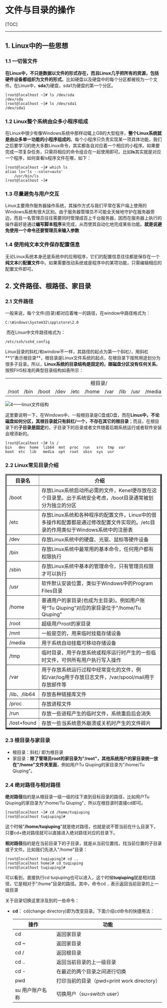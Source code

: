 # 文件与目录的操作

[TOC]

------

## 1. Linux中的一些思想

### 1.1 一切皆文件

​        **在Linux中，不只是数据以文件的形式存在，而且Linux几乎把所有的资源，包括硬件设备都组织为文件的形式**。比如硬盘以及硬盘中的每个分区都被视为一个文件。在Linux中，**sda**为硬盘，sda1为硬盘的第一个分区。

```shell
[root@localhost ~]# ls /dev/sda
/dev/sda
[root@localhost ~]# ls /dev/sda1
/dev/sda1
```

### 1.2 Linux整个系统由众多小程序组成

​        在Linux中很少有像Windows系统中那样动辄上GB的大型程序，**整个Linux系统就是由众多单一功能的小程序组成的**。每个小程序只负责实现某一项具体功能，我们之后要学习的绝大多数Linux命令，其实都各自对应着一个相应的小程序。如果要完成一项复杂任务，只需将相应的命令组合在一起使用即可。比如**ls**其实就是对应一个程序，如何查看ls程序文件在哪，如下：

```shell
[root@localhost ~]# which ls
alias ls='ls --color=auto'
	/usr/bin/ls
[root@localhost ~]# 
```

### 1.3 尽量避免与用户交互

​        Linux主要用作服务器操作系统，其操作方式与我们平常在客户端上使用的Windows系统有很大区别。由于服务器管理员不可能全天候地守护在服务器旁边，而且一名管理员往往需要同时管理成百上千台服务器，因而在服务器上执行的操作最好是通过**编写脚本程序**来完成，从而使其自动化地完成某些功能。**就是说避免使用一个命令还要管理员来输入参数**

### 1.4 使用纯文本文件保存配置信息

​        无论Linux系统本身还是系统中的应用程序，它们的配置信息往往都是保存在一个**纯文本**的**配置文件**中。如果需要改动系统或是程序中的某项功能，只需编辑相应的配置文件即可。

## 2. 文件路径、根路径、家目录

### 2.1 文件路径

​         一般来说，每个文件(目录)都对应着唯一的路径，在window中路径格式为：

```shell
C:\Windows\System32\spp\store\2.0
```

​        而在Linux中文件路径格式为：

```shell
/etc/ssh/sshd_config
```

​        Linux目录的斜杠/和window不一样，其路径的起点为第一个斜杠/，用斜杠**“/”表示根目录**，根目录是Linux文件系统的起点，在根目录下按照用途划分为很多子目录。所以，**Linux系统的目录结构是固定的，跟磁盘分区没有任何关系**。按照FHS标准的典型目录结构如表所示：

<table>
	<tr>
		<td colspan="12", align='center'>根目录/</td>
	<tr>
	<tr>
		<td>/root</td>
		<td>/bin</td>
        <td>/boot</td>
        <td>/dev</td>
        <td>/etc</td>
        <td>/home</td>
        <td>/var</td>
        <td>/lib</td>
        <td>/usr</td>
        <td>/media</td>
        <td>/tmp</td>
        <td>......</td>
	</tr>
</table


![4——linux文件结构](E:\Linux学习笔记\pics\4——linux文件结构.jpg)

​        这里要说明一下，在Windows中，一般根目录是C盘或D盘，而在**Linux中，不论磁盘如何分区，其根目录就只有斜杠/一个，不存在其它的根目录**；而且，在根目录下的**子目录是固定**的，子目录下的目录或者文件随着后期系统运行或者软件安装会增添新的。

```shell
[root@localhost ~]# ls /
bin   dev  home  lib64  mnt  proc  run   srv  tmp  var
boot  etc  lib   media  opt  root  sbin  sys  usr
```

### 2.2 Linux常见目录介绍

<table border="4px">
	<tr>
	    <th align='center'>目录名</th>
        <th align='center'>介绍</th>
	<tr>
	<tr>
		<td valign="middle">/boot</td>
        <td>存放Linux系统启动所必需的文件，Kenel便存放在这个目录里。出于系统安全考虑，/boot目录通常被划分为独立的分区</td>
	</tr>
    <tr>
		<td valign="middle">/etc</td>
        <td>存放Linux系统和各种程序的配置文件，Linux中的很多操作和配置都是通过修改配置文件实现的。/etc目录的作用类似于Windows系统中的注册表</td>
	</tr>
    <tr>
		<td valign="middle">/dev</td>
        <td>存放Linux系统中的硬盘、光驱、鼠标等硬件设备</td>
	</tr>
    <tr>
		<td valign="middle">/bin</td>
        <td>存放Linux系统中最常用的基本命令，任何用户都有权限执行</td>
	</tr>
    <tr>
		<td valign="middle">/sbin</td>
        <td>存放Linux系统中基本的管理命令，只有管理员权限才可以执行</td>
	</tr>
    <tr>
		<td valign="middle">/usr</td>
        <td>软件默认安装位置，类似于Windows中的Program Files目录</td>
	</tr>
    <tr>
		<td valign="middle">/home</td>
        <td>普通用户的家目录(也成为主目录)。例如用户账号“Tu Qiuping”对应的家目录位于"/home/Tu Qiuping"</td>
	</tr>
    <tr>
		<td valign="middle">/root</td>
        <td>超级用户root的家目录</td>
	</tr>
    <tr>
		<td valign="middle">/mnt</td>
        <td>一般是空的，用来临时挂载存储设备</td>
	</tr>
    <tr>
		<td valign="middle">/media</td>
        <td>用于系统自动挂载可移动存储设备</td>
	</tr>
    <tr>
		<td valign="middle">/tmp</td>
        <td>临时目录，用于存放系统或程序运行时产生的一些临时文件，可供所有用户执行写入操作</td>
	</tr>
    <tr>
		<td valign="middle">/var</td>
        <td>用于存放系统运行过程中经常变化的文件，例如/var/log用于存放日志文件，/var/spool/mail用于存放邮件等</td>
	</tr>
    <tr>
		<td valign="middle">/lib、/lib64</td>
        <td>存放各种链接库文件</td>
	</tr>
    <tr>
		<td valign="middle">/proc</td>
        <td>存放进程文件</td>
	</tr>
    <tr>
		<td valign="middle">/run</td>
        <td>存放一些进程产生的临时文件，系统重启后会消失</td>
	</tr>
    <tr>
		<td valign="middle">/lost+found</td>
        <td>存放一些当系统意外崩溃或关机时产生的文件碎片</td>
	</tr>
</table>

### 2.3 根目录与家目录

- 根目录：斜杠/ 即为根目录
- 家目录：**除了管理员root的家目录为"/root"，其他系统用户的家目录统一放在"/home"文件夹里面**，例如用户Tu Qiuping的家目录为"/home/Tu Qiuping"。

### 2.4 绝对路径与相对路径

​        **绝对路径**指的是从根目录一级一级的往下直到目标目录的路径，比如用户Tu Qiuping的家目录为"/home/Tu Qiuping"，所以在根目录时直接cd即可。

```shell
[root@localhost ~]# cd /home/tuqiuping
[root@localhost tuqiuping]# 
```

这个时候"**/home/tuqiuping**"就是绝对路径，也就是说不管当前在什么目录下，只要cd+绝对路径就可以直接进入绝对路径对应的目录下。

​        **相对路径**指的是在当前目录下的子目录，就是从当前位置找，找当前位置的子目录或子文件。比如我们先进入"/home"目录：

```shell
[root@localhost tuqiuping]# cd ..
[root@localhost home]# cd tuqiuping
[root@localhost tuqiuping]# 
```

可以看到，直接执行cd tuqiuping也可以进入，这个时候**tuqiuping**就是相对路径，它是相对于"/home"目录的路径。其中，命令cd .. 表示返回当前目录的上一级目录

关于目录切换这里涉及到的一些命令：

- **cd**： cd(change directory)即为改变目录。下面介绍cd命令的快捷用法：

    | 操作            | 功能                                       |
    | --------------- | ------------------------------------------ |
    | cd              | 返回家目录                                 |
    | cd ~            | 返回家目录                                 |
    | cd /            | 返回根目录                                 |
    | cd ..           | 返回当前目录的上一级目录                   |
    | cd -            | 在最近的两个目录之间进行切换               |
    | pwd             | 打印当前的目录（pwd=print work directory） |
    | su 用户账户名称 | 切换用户（su=switch user）                 |

    

